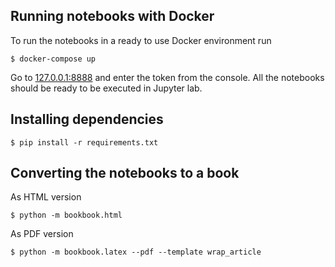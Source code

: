 ## Running notebooks with Docker
To run the notebooks in a ready to use Docker environment run

    $ docker-compose up

Go to [127.0.0.1:8888](127.0.0.1:8888) and enter the token from the console.
All the notebooks should be ready to be executed in Jupyter lab.

## Installing dependencies

    $ pip install -r requirements.txt
    
## Converting the notebooks to a book

As HTML version

    $ python -m bookbook.html   

As PDF version

    $ python -m bookbook.latex --pdf --template wrap_article   